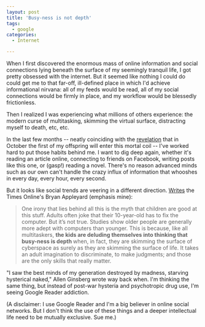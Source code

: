 ```yaml
---
layout: post
title: 'Busy-ness is not depth'
tags:
  - google
categories:
  - Internet

---
```


<p>When I first discovered the enormous mass of online information and social connections lying beneath the surface of my seemingly tranquil life, I got pretty obsessed with the internet. But it seemed like nothing I could do could get me to that far-off, ill-defined place in which I'd achieve informational nirvana: all of my feeds would be read, all of my social connections would be firmly in place, and my workflow would be blessedly frictionless.</p>
<p>Then I realized I was experiencing what millions of others experience: the modern curse of multitasking, skimming the virtual surface, distracting myself to death, etc, etc.</p>
<p>In the last few months -- neatly coinciding with the <a href="http://www.levjoy.com/blog/2008/05/25/yes-its-true-there-will-be-a-little-levy/">revelation</a> that in October the first of my offspring will enter this mortal coil -- I've worked hard to put those habits behind me. I want to dig deep again, whether it's reading an article online, connecting to friends on Facebook, writing posts like this one, or (gasp!) reading a novel. There's no reason advanced minds such as our own can't handle the crazy influx of information that whooshes in every day, every hour, every second.</p>
<p>But it looks like social trends are veering in a different direction. <a href="http://technology.timesonline.co.uk/tol/news/tech_and_web/the_web/article4362950.ece">Writes</a> the Times Online's Bryan Appleyard (emphasis mine):</p>
<blockquote>
  <p>One irony that lies behind all this is the myth that children are good at this stuff. Adults often joke that their 10-year-old has to fix the computer. But it’s not true. Studies show older people are generally more adept with computers than younger. This is because, like all multitaskers, <strong>the kids are deluding themselves into thinking that busy-ness is depth <span style="font-weight:normal;">when</span></strong>, in fact, they are skimming the surface of cyberspace as surely as they are skimming the surface of life. It takes an adult imagination to discriminate, to make judgments; and those are the only skills that really matter.</p>
</blockquote>
<p>"I saw the best minds of my generation destroyed by madness, starving hysterical naked," Allen Ginsberg wrote way back when. I'm thinking the same thing, but instead of post-war hysteria and psychotropic drug use, I'm seeing Google Reader addiction.</p>
<p>(A disclaimer: I use Google Reader and I'm a big believer in online social networks. But I don't think the use of these things and a deeper intellectual life need to be mutually exclusive. Sue me.)</p>

